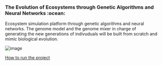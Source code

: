 <h3>The Evolution of Ecosystems through Genetic Algorithms and Neural Networks :ocean:</h3>

<p>Ecosystem simulation platform through genetic algorithms and neural networks. The genome model and the genome mixer in charge of generating the new generations of indivuduals will be built from scratch and mimic biological evolution.</p>

![image](https://cloud.githubusercontent.com/assets/15648801/25811583/0f1ebd34-3414-11e7-8a45-31b212cdcdc1.jpg)

[How to run the project](documentation/Installation.md)
